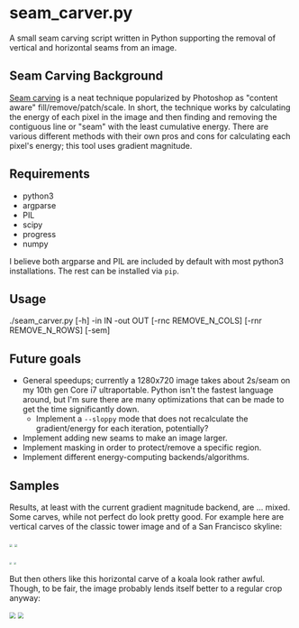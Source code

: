 # seam_carver.py
A small seam carving script written in Python supporting the removal of vertical and horizontal seams from an image.


## Seam Carving Background
[Seam carving](https://en.wikipedia.org/wiki/Seam_carving) is a neat technique popularized by Photoshop as "content aware" fill/remove/patch/scale. In short, the technique works by calculating the energy of each pixel in the image and then finding and removing the contiguous line or "seam" with the least cumulative energy. There are various different methods with their own pros and cons for calculating each pixel's energy; this tool uses gradient magnitude.


## Requirements
* python3
* argparse
* PIL
* scipy
* progress
* numpy


I believe both argparse and PIL are included by default with most python3 installations. The rest can be installed via `pip`.


## Usage
./seam_carver.py [-h] -in IN -out OUT [-rnc REMOVE_N_COLS] [-rnr REMOVE_N_ROWS] [-sem]


## Future goals
* General speedups; currently a 1280x720 image takes about 2s/seam on my 10th gen Core i7 ultraportable. Python isn't the fastest language around, but I'm sure there are many optimizations that can be made to get the time significantly down.
    - Implement a `--sloppy` mode that does not recalculate the gradient/energy for each iteration, potentially?
* Implement adding new seams to make an image larger.
* Implement masking in order to protect/remove a specific region.
* Implement different energy-computing backends/algorithms.


## Samples

Results, at least with the current gradient magnitude backend, are ... mixed. Some carves, while not perfect do look pretty good. For example here are vertical carves of the classic tower image and of a San Francisco skyline:

<img src="https://i.imgur.com/i8RGVVK.jpg" style="zoom:33%;" /> <img src="https://i.imgur.com/iHO4e3V.jpg" style="zoom:33%;" />

<img src="https://i.imgur.com/qaYOOnp.jpg" style="zoom: 25%;" /> <img src="https://i.imgur.com/7OI8QtB.jpg" style="zoom: 25%;" />



But then others like this horizontal carve of a koala look rather awful. Though, to be fair, the image probably lends itself better to a regular crop anyway:

<img src="https://i.imgur.com/Wlrbbxi.jpg" style="zoom:67%;" /> <img src="https://i.imgur.com/hJY1v2W.jpg" style="zoom:67%;" />
